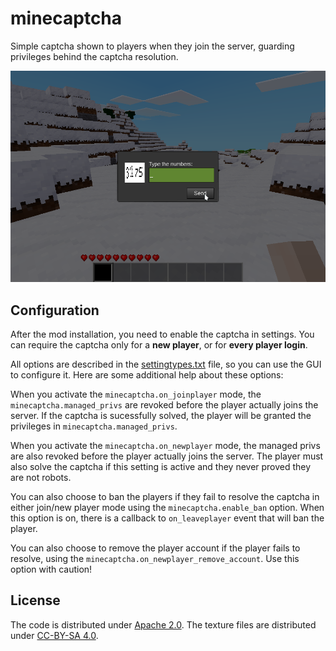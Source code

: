 # minecaptcha

Simple captcha shown to players when they join the server, guarding privileges
behind the captcha resolution.

![screenshot](./screenshot.png)

## Configuration

After the mod installation, you need to enable the captcha in settings. You can
require the captcha only for a **new player**, or for **every player login**.

All options are described in the [settingtypes.txt](./settingtypes.txt) file, so
you can use the GUI to configure it. Here are some additional help about these
options:

When you activate the `minecaptcha.on_joinplayer` mode, the
`minecaptcha.managed_privs` are revoked before the player actually joins the
server. If the captcha is sucessfully solved, the player will be granted the
privileges in `minecaptcha.managed_privs`.

When you activate the `minecaptcha.on_newplayer` mode, the managed privs are
also revoked before the player actually joins the server. The player must also
solve the captcha if this setting is active and they never proved they are not
robots.

You can also choose to ban the players if they fail to resolve the captcha in
either join/new player mode using the `minecaptcha.enable_ban` option. When this
option is on, there is a callback to `on_leaveplayer` event that will ban the
player.

You can also choose to remove the player account if the player fails to resolve,
using the `minecaptcha.on_newplayer_remove_account`. Use this option with caution!

## License

The code is distributed under [Apache
2.0](https://www.apache.org/licenses/LICENSE-2.0).  The texture files are
distributed under [CC-BY-SA
4.0](https://creativecommons.org/licenses/by-sa/4.0).
